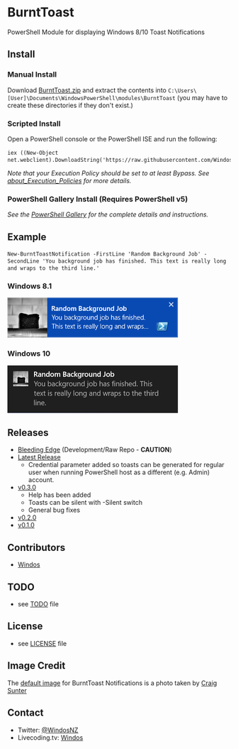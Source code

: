 # BurntToast
PowerShell Module for displaying Windows 8/10 Toast Notifications

## Install

### Manual Install

Download [BurntToast.zip](https://github.com/Windos/BurntToast/releases/download/Latest/BurntToast.zip) and extract the contents into `C:\Users\[User]\Documents\WindowsPowerShell\modules\BurntToast` (you may have to create these directories if they don't exist.)

### Scripted Install

Open a PowerShell console or the PowerShell ISE and run the following:

    iex ((New-Object net.webclient).DownloadString('https://raw.githubusercontent.com/Windos/BurntToast/master/install.ps1'))

_Note that your Execution Policy should be set to at least Bypass. See [about_Execution_Policies](https://technet.microsoft.com/en-us/library/hh847748.aspx) for more details._

### PowerShell Gallery Install (Requires PowerShell v5)

_See the [PowerShell Gallery](http://www.powershellgallery.com/packages/BurntToast/) for the complete details and instructions._

## Example

    New-BurntToastNotification -FirstLine 'Random Background Job' -SecondLine 'You background job has finished. This text is really long and wraps to the third line.'
	
### Windows 8.1

![BurntToast Notification Example in Windows 8.1](/Images/Toast-Win8.png)

### Windows 10

![BurntToast Notification Example in Windows 10](/Images/Toast-Win10.png)

## Releases
* [Bleeding Edge](https://github.com/Windos/BurntToast/archive/master.zip) (Development/Raw Repo - **CAUTION**)
* [Latest Release](https://github.com/Windos/BurntToast/releases/download/Latest/BurntToast.zip)
    * Credential parameter added so toasts can be generated for regular user when running PowerShell host as a different (e.g. Admin) account.
* [v0.3.0](https://github.com/Windos/BurntToast/releases/download/v0.3.0/BurntToast.zip)
    * Help has been added
    * Toasts can be silent with -Silent switch
    * General bug fixes
* [v0.2.0](https://github.com/Windos/BurntToast/releases/download/v0.2.0/BurntToast.zip)
* [v0.1.0](https://github.com/Windos/BurntToast/releases/download/v0.1.0/BurntToast.zip)

## Contributors
* [Windos](https://github.com/Windos)

## TODO 
* see [TODO](TODO.md) file

## License 
* see [LICENSE](LICENSE.md) file

## Image Credit
The [default image](BurntToast.png) for BurntToast Notifications is a photo taken by [Craig Sunter](https://www.flickr.com/photos/16210667@N02/17230428864)

## Contact

* Twitter: [@WindosNZ](https://twitter.com/windosnz)
* Livecoding.tv: [Windos](https://www.livecoding.tv/windos/)

